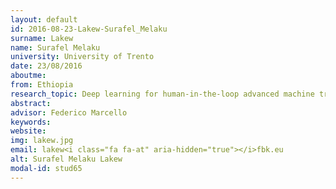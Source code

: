 ```yaml
---
layout: default 
id: 2016-08-23-Lakew-Surafel_Melaku
surname: Lakew
name: Surafel Melaku
university: University of Trento
date: 23/08/2016
aboutme: 
from: Ethiopia
research_topic: Deep learning for human-in-the-loop advanced machine translation
abstract: 
advisor: Federico Marcello
keywords: 
website: 
img: lakew.jpg
email: lakew<i class="fa fa-at" aria-hidden="true"></i>fbk.eu
alt: Surafel Melaku Lakew
modal-id: stud65
---
```

